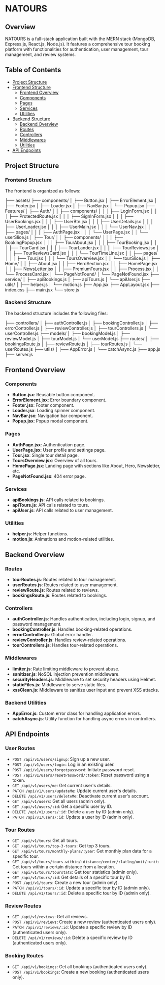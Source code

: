 # NATOURS

## Overview

NATOURS is a full-stack application built with the MERN stack (MongoDB, Express.js, React.js, Node.js). It features a comprehensive tour booking platform with functionalities for authentication, user management, tour management, and review systems.

## Table of Contents

- [Project Structure](#project-structure)
- [Frontend Structure](#frontend-structure)
  - [Frontend Overview](#frontend-overview)
  - [Components](#components)
  - [Pages](#pages)
  - [Services](#services)
  - [Utilities](#utilities)
- [Backend Structure](#backend-structure)
  - [Backend Overview](#backend-overview)
  - [Routes](#routes)
  - [Controllers](#controllers)
  - [Middlewares](#middlewares)
  - [Utilities](#backend-utilities)
- [API Endpoints](#api-endpoints)

## Project Structure

### Frontend Structure

The frontend is organized as follows:

├── assets/
├── components/
│ ├── Button.jsx
│ ├── ErrorElement.jsx
│ ├── Footer.jsx
│ ├── Loader.jsx
│ ├── NavBar.jsx
│ └── Popup.jsx
├── Features/
│ ├── Auth/
│ │ ├── components/
│ │ │ ├── LoginForm.jsx
│ │ │ ├── ProtectedRoute.jsx
│ │ │ ├── SignInForm.jsx
│ │ │ ├── UserBookings.jsx
│ │ │ ├── UserBtn.jsx
│ │ │ ├── UserDetails.jsx
│ │ │ ├── UserLoader.jsx
│ │ │ ├── UserMain.jsx
│ │ │ └── UserNav.jsx
│ │ ├── pages/
│ │ │ ├── AuthPage.jsx
│ │ │ └── UserPage.jsx
│ │ └── userSlice.js
│ ├── Tour/
│ │ ├── components/
│ │ │ ├── BookingPopup.jsx
│ │ │ ├── TourAbout.jsx
│ │ │ ├── TourBooking.jsx
│ │ │ ├── TourCard.jsx
│ │ │ ├── TourLander.jsx
│ │ │ ├── TourReviews.jsx
│ │ │ ├── TourReviewsCard.jsx
│ │ │ └── TourTimeLine.jsx
│ │ ├── pages/
│ │ │ ├── Tour.jsx
│ │ │ └── ToursOverview.jsx
│ │ └── tourSlice.js
│ ├── Home/
│ │ ├── About.jsx
│ │ ├── HeroSection.jsx
│ │ ├── HomePage.jsx
│ │ ├── NewsLetter.jsx
│ │ ├── PremiumTours.jsx
│ │ ├── Process.jsx
│ │ └── ProcessCard.jsx
│ └── PageNotFound/
│ └── PageNotFound.jsx
├── service/
│ ├── apiBookings.js
│ ├── apiTours.js
│ └── apiUser.js
├── utils/
│ ├── helper.js
│ └── motion.js
├── App.jsx
├── AppLayout.jsx
├── index.css
├── main.jsx
└── store.js

### Backend Structure

The backend structure includes the following files:

├── controllers/
│ ├── authController.js
│ ├── bookingController.js
│ ├── errorController.js
│ ├── reviewController.js
│ ├── tourControllers.js
│ └── userController.js
├── models/
│ ├── bookingModel.js
│ ├── reviewModel.js
│ ├── tourModel.js
│ └── userModel.js
├── routes/
│ ├── bookingsRoute.js
│ ├── reviewRoute.js
│ ├── tourRoutes.js
│ └── userRoutes.js
├── utils/
│ ├── AppError.js
│ └── catchAsync.js
├── app.js
├── server.js

## Frontend Overview

### Components

- **Button.jsx**: Reusable button component.
- **ErrorElement.jsx**: Error boundary component.
- **Footer.jsx**: Footer component.
- **Loader.jsx**: Loading spinner component.
- **NavBar.jsx**: Navigation bar component.
- **Popup.jsx**: Popup modal component.

### Pages

- **AuthPage.jsx**: Authentication page.
- **UserPage.jsx**: User profile and settings page.
- **Tour.jsx**: Single tour detail page.
- **ToursOverview.jsx**: Overview of all tours.
- **HomePage.jsx**: Landing page with sections like About, Hero, Newsletter, etc.
- **PageNotFound.jsx**: 404 error page.

### Services

- **apiBookings.js**: API calls related to bookings.
- **apiTours.js**: API calls related to tours.
- **apiUser.js**: API calls related to user management.

### Utilities

- **helper.js**: Helper functions.
- **motion.js**: Animations and motion-related utilities.

## Backend Overview

### Routes

- **tourRoutes.js**: Routes related to tour management.
- **userRoutes.js**: Routes related to user management.
- **reviewRoute.js**: Routes related to reviews.
- **bookingsRoute.js**: Routes related to bookings.

### Controllers

- **authController.js**: Handles authentication, including login, signup, and password management.
- **bookingController.js**: Handles booking-related operations.
- **errorController.js**: Global error handler.
- **reviewController.js**: Handles review-related operations.
- **tourControllers.js**: Handles tour-related operations.

### Middlewares

- **limiter.js**: Rate limiting middleware to prevent abuse.
- **sanitizer.js**: NoSQL injection prevention middleware.
- **securityHeaders.js**: Middleware to set security headers using Helmet.
- **staticFiles.js**: Middleware to serve static files.
- **xssClean.js**: Middleware to sanitize user input and prevent XSS attacks.

### Backend Utilities

- **AppError.js**: Custom error class for handling application errors.
- **catchAsync.js**: Utility function for handling async errors in controllers.

## API Endpoints

### User Routes

- `POST /api/v1/users/signup`: Sign up a new user.
- `POST /api/v1/users/login`: Log in an existing user.
- `POST /api/v1/users/forgotpassword`: Initiate password reset.
- `POST /api/v1/users/resetPassword/:token`: Reset password using a token.
- `GET /api/v1/users/me`: Get current user's details.
- `PATCH /api/v1/users/updateMe`: Update current user's details.
- `DELETE /api/v1/users/deleteMe`: Deactivate current user's account.
- `GET /api/v1/users`: Get all users (admin only).
- `GET /api/v1/users/:id`: Get a specific user by ID.
- `DELETE /api/v1/users/:id`: Delete a user by ID (admin only).
- `PATCH /api/v1/users/:id`: Update a user by ID (admin only).

### Tour Routes

- `GET /api/v1/tours`: Get all tours.
- `GET /api/v1/tours/top-3-tours`: Get top 3 tours.
- `GET /api/v1/tours/monthly-plans/:year`: Get monthly plan data for a specific tour.
- `GET /api/v1/tours/tours-within/:distance/center/:latlng/unit/:unit`: Get tours within a certain distance from a location.
- `GET /api/v1/tours/tourstats`: Get tour statistics (admin only).
- `GET /api/v1/tours/:id`: Get details of a specific tour by ID.
- `POST /api/v1/tours`: Create a new tour (admin only).
- `PATCH /api/v1/tours/:id`: Update a specific tour by ID (admin only).
- `DELETE /api/v1/tours/:id`: Delete a specific tour by ID (admin only).

### Review Routes

- `GET /api/v1/reviews`: Get all reviews.
- `POST /api/v1/reviews`: Create a new review (authenticated users only).
- `PATCH /api/v1/reviews/:id`: Update a specific review by ID (authenticated users only).
- `DELETE /api/v1/reviews/:id`: Delete a specific review by ID (authenticated users only).

### Booking Routes

- `GET /api/v1/bookings`: Get all bookings (authenticated users only).
- `POST /api/v1/bookings`: Create a new booking (authenticated users only).
